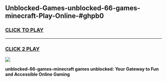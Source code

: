 
## Unblocked-Games-unblocked-66-games-minecraft-Play-Online-#ghpb0
<h3>
<a href="https://premium.freeplayer.one?title=unblocked-66-games-minecraft&ref=24F">CLICK TO PLAY</a></h3>
<hr>

<h3>
<a href="https://premium.freeplayer.one?title=unblocked-66-games-minecraft&ref=24F">CLICK 2 PLAY</a>
  
</h3>

<a href="https://premium.freeplayer.one?title=unblocked-66-games-minecraft&ref=24F/"><img src="https://clearcache.store/games.png"></a>


**unblocked-66-games-minecraft games unblocked: Your Gateway to Fun and Accessible Online Gaming**
